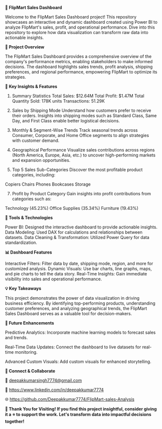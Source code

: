 **🌟 FlipMart Sales Dashboard**

Welcome to the FlipMart Sales Dashboard project! This repository showcases an interactive and dynamic dashboard created using Power BI to analyze FlipMart's sales, profit, and operational performance. Dive into this repository to explore how data visualization can transform raw data into actionable insights.


**📌 Project Overview**

The FlipMart Sales Dashboard provides a comprehensive overview of the company's performance metrics, enabling stakeholders to make informed decisions. The dashboard highlights sales trends, profit analysis, shipping preferences, and regional performance, empowering FlipMart to optimize its strategies.


**🔑 Key Insights & Features**

1. Summary Statistics
Total Sales: $12.64M
Total Profit: $1.47M
Total Quantity Sold: 178K units
Transactions: 51.29K

3. Sales by Shipping Mode
Understand how customers prefer to receive their orders. Insights into shipping modes such as Standard Class, Same Day, and First Class enable better logistical decisions.

4. Monthly & Segment-Wise Trends
Track seasonal trends across Consumer, Corporate, and Home Office segments to align strategies with customer demand.

5. Geographical Performance
Visualize sales contributions across regions (North America, Europe, Asia, etc.) to uncover high-performing markets and expansion opportunities.

6. Top 5 Sales Sub-Categories
Discover the most profitable product categories, including:

Copiers
Chairs
Phones
Bookcases
Storage

7. Profit by Product Category
Gain insights into profit contributions from categories such as:

Technology (45.23%)
Office Supplies (35.34%)
Furniture (19.43%)


**🚀 Tools & Technologies**

Power BI: Designed the interactive dashboard to provide actionable insights.
Data Modeling: Used DAX for calculations and relationships between datasets.
Data Cleaning & Transformation: Utilized Power Query for data standardization.


**📊 Dashboard Features**

Interactive Filters: Filter data by date, shipping mode, region, and more for customized analysis.
Dynamic Visuals: Use bar charts, line graphs, maps, and pie charts to tell the data story.
Real-Time Insights: Gain immediate visibility into sales and operational performance.


**💡 Key Takeaways**

This project demonstrates the power of data visualization in driving business efficiency. By identifying top-performing products, understanding customer preferences, and analyzing geographical trends, the FlipMart Sales Dashboard serves as a valuable tool for decision-makers.


**🌟 Future Enhancements**

Predictive Analytics: Incorporate machine learning models to forecast sales and trends.

Real-Time Data Updates: Connect the dashboard to live datasets for real-time monitoring.

Advanced Custom Visuals: Add custom visuals for enhanced storytelling.


**🤝 Connect & Collaborate**

📧 deepakkumarsingh7774@gmail.com

🔗 https://www.linkedin.com/in/deepakkumar7774 

🌐 https://github.com/Deepakkumar7774/FlipMart-sales-Analysis


**🙌 Thank You for Visiting!
If you find this project insightful, consider giving it a ⭐ to support the work. Let's transform data into impactful decisions together!**

